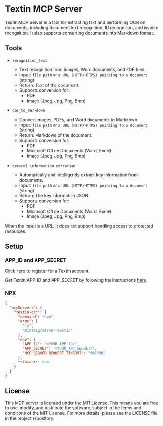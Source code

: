 # Textin MCP Server

TextIn MCP Server is a tool for extracting text and performing OCR on documents, including document text recognition, ID recognition, and invoice recognition. It also supports converting documents into Markdown format.

<!-- <a href="https://glama.ai/mcp/servers/@intsig-textin/textin-mcp">
  <img width="380" height="200" src="https://glama.ai/mcp/servers/@intsig-textin/textin-mcp/badge" alt="Textin Server MCP server" />
</a> -->

## Tools
- `recognition_text`
  - Text recognition from images, Word documents, and PDF files.
  - Input: `file path` or `a URL (HTTP/HTTPS) pointing to a document` (string)
  - Return: Text of the document.
  - Supports conversion for:
    - PDF
    - Image (Jpeg, Jpg, Png, Bmp)

- `doc_to_markdown`
  - Convert images, PDFs, and Word documents to Markdown.
  - Input: `file path` or `a URL (HTTP/HTTPS) pointing to a document` (string)
  - Return: Markdown of the document.
  - Supports conversion for:
    - PDF
    - Microsoft Office Documents (Word, Excel)
    - Image (Jpeg, Jpg, Png, Bmp)

- `general_information_extration`
  - Automatically and intelligently extract key information from documents.
  - Input: `file path` or `a URL (HTTP/HTTPS) pointing to a document` (string)
  - Return: The key information JSON.
  - Supports conversion for:
    - PDF
    - Microsoft Office Documents (Word, Excel)
    - Image (Jpeg, Jpg, Png, Bmp)

When the input is a URL, it does not support handling access to protected resources.

## Setup

### APP_ID and APP_SECRET

Click [here](https://www.textin.com/user/login?from=github_mcp) to register for a TextIn account.

Get Textin APP_ID and APP_SECRET by following the instructions [here](https://www.textin.com/doc/guide/account/%E5%A6%82%E4%BD%95%E8%8E%B7%E5%8F%96app%20id?status=first).

### NPX

```json
{
  "mcpServers": {
    "textin-ocr": {
      "command": "npx",
      "args": [
        "-y",
        "@intsig/server-textin"
      ],
      "env": {
        "APP_ID": "<YOUR_APP_ID>",
        "APP_SECRET": "<YOUR_APP_SECRET>",
        "MCP_SERVER_REQUEST_TIMEOUT": "600000"
      },
      "timeout": 600
    }
  }
}
```

## License

This MCP server is licensed under the MIT License. This means you are free to use, modify, and distribute the software, subject to the terms and conditions of the MIT License. For more details, please see the LICENSE file in the project repository.